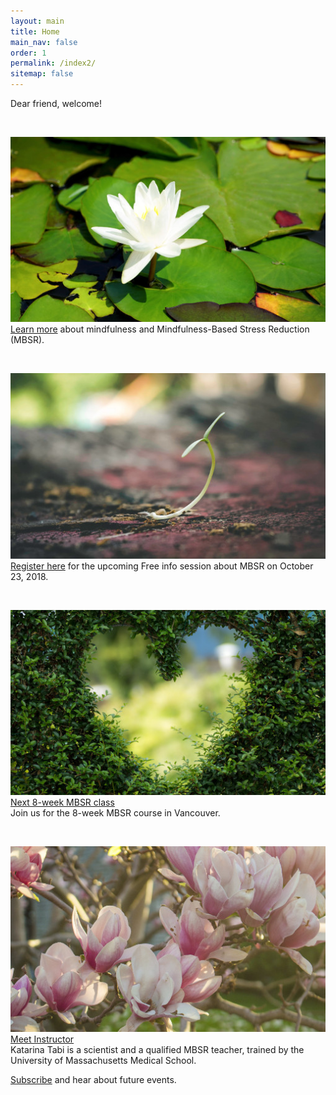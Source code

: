 ```yaml
---
layout: main
title: Home
main_nav: false
order: 1
permalink: /index2/
sitemap: false
---
```



Dear friend, welcome!



<div class="index-cols">
<div class="index-col-1">

<span class="fas fa-brain" style="font-size: 50px; display: inline-block; width: 100%; text-align:center;"></span>


[![Learn more](/assets/lotus1.jpg)](/mbsr/)
[Learn more](/mbsr/) about mindfulness and Mindfulness-Based Stress Reduction (MBSR).

</div>

<div class="index-col-2">

<span class="fas fa-om" style="font-size: 50px; display: inline-block; width: 100%; text-align:center;"></span>

[![Register](/assets/sprout1.jpg)](/register/)
[Register here](/register/) for the upcoming Free info session about MBSR on October 23, 2018.

</div>
</div>

<div class="index-cols">
<div class="index-col-3">
<span class="far fa-hand-peace" style="font-size: 50px; display: inline-block; width: 100%; text-align:center;"></span>

[![Schedule](/assets/greenheart1.jpg)](/course-schedule/)
[Next 8-week MBSR class](/course-schedule/)<br>
Join us for the 8-week MBSR course in Vancouver.

</div>

<div class="index-col-4">
<span class="far fa-hand-peace" style="font-size: 50px; display: inline-block; width: 100%; text-align:center;"></span>

[![Instructor](/assets/spring1.jpg)](/about/)
[Meet Instructor](/about/)<br>
Katarina Tabi is a scientist and a qualified MBSR teacher, trained by the University of Massachusetts Medical School.

</div>

</div>

[Subscribe](/contact/) and hear about future events.

